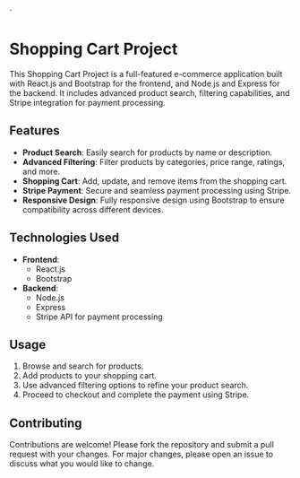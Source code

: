 `
# Shopping Cart Project

This Shopping Cart Project is a full-featured e-commerce application built with React.js and Bootstrap for the frontend, and Node.js and Express for the backend. It includes advanced product search, filtering capabilities, and Stripe integration for payment processing.

## Features

- **Product Search**: Easily search for products by name or description.
- **Advanced Filtering**: Filter products by categories, price range, ratings, and more.
- **Shopping Cart**: Add, update, and remove items from the shopping cart.
- **Stripe Payment**: Secure and seamless payment processing using Stripe.
- **Responsive Design**: Fully responsive design using Bootstrap to ensure compatibility across different devices.


## Technologies Used

- **Frontend**:
  - React.js
  - Bootstrap
- **Backend**:
  - Node.js
  - Express
  - Stripe API for payment processing


## Usage


1. Browse and search for products.
2. Add products to your shopping cart.
3. Use advanced filtering options to refine your product search.
4. Proceed to checkout and complete the payment using Stripe.

## Contributing

Contributions are welcome! Please fork the repository and submit a pull request with your changes. For major changes, please open an issue to discuss what you would like to change.



